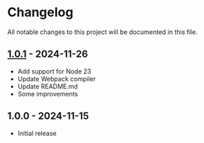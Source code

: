 # Changelog

All notable changes to this project will be documented in this file.

## [1.0.1](https://github.com/kudashevs/remove-blocks-webpack-plugin/compare/v1.0.0...v1.0.1) - 2024-11-26

- Add support for Node 23
- Update Webpack compiler
- Update README.md
- Some improvements
 
## 1.0.0 - 2024-11-15

- Initial release